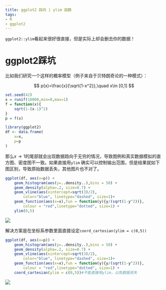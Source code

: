 ```yaml
---
title: ggplot2 踩坑 | ylim 函数
tags: 
- R
- ggplot2
---
```


`ggplot2::ylim`看起来很好很直接，但是实际上却会删去你的数据！

<!--more-->

# ggplot2踩坑

比如我们研究一个这样的概率模型（例子来自于贝特朗奇论的一种模式）：

$$
p(x)=\frac{x}{\sqrt{1-x^2}},\quad x\in [0,1]
$$

```R
set.seed(42)
x = runif(10000,min=0,max=1)
f = function(x){
	sqrt(1-(x-1)^2)
}
p = f(x)

library(ggplot2)
df <- data.frame(
	x=x,
	p=p
)
```

那么$x\rightarrow1$的尾部就会出现数据趋向于无穷的情况，导致图例和真实数据模拟的直方图、密度图不一致。如果直接用`ylim` 确实可以控制输出范围，但是结果就如下图区别，导致原始数据丢失，其他图片也不对了。


```R
ggplot(df, aes(x=p)) +
    geom_histogram(aes(y=..density..),bins = 50) + 
    geom_density(alpha=.2, size=0.7) + 
    geom_vline(aes(xintercept=sqrt(3)/2),
    	color="blue", linetype="dashed", size=1)+
    geom_function(aes(x=x),fun = function(y){y/(sqrt(1-y^2))},
    	colour = "red",linetype="dotted", size=1) +
    ylim(0,5)
```

![](https://klr-picgo.oss-cn-beijing.aliyuncs.com/img/unnamed-chunk-3-1.png)

解决方案是在坐标系参数里面直接设定`coord_cartesian(ylim = c(0,5))`

```R
ggplot(df, aes(x=p)) +
    geom_histogram(aes(y=..density..),bins = 50) + 
    geom_density(alpha=.2, size=0.7) + 
    geom_vline(aes(xintercept=sqrt(3)/2),
    	color="blue", linetype="dashed", size=1)+
    geom_function(aes(x=x),fun = function(y){y/(sqrt(1-y^2))},
    	colour = "red",linetype="dotted", size=1) +
    coord_cartesian(ylim = c(0,5))#不能直接用ylim，以免数据丢失
```

![](https://klr-picgo.oss-cn-beijing.aliyuncs.com/img/unnamed-chunk-4-1.png)
